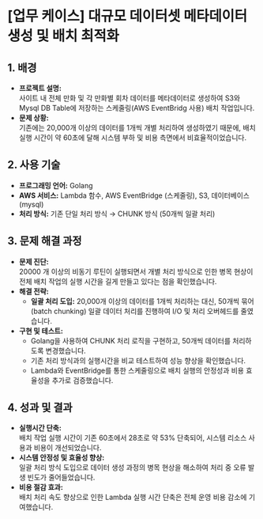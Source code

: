 # [업무 케이스] 대규모 데이터셋 메타데이터 생성 및 배치 최적화

## 1. 배경
- **프로젝트 설명:**  
  사이트 내 전체 만화 및 각 만화별 회차 데이터를 메타데이터로 생성하여 S3와 Mysql DB Table에 저장하는 스케줄링(AWS EventBridg 사용) 배치 작업입니다.
- **문제 상황:**  
  기존에는 20,000개 이상의 데이터를 1개씩 개별 처리하여 생성하였기 때문에, 배치 실행 시간이 약 60초에 달해 시스템 부하 및 비용 측면에서 비효율적이었습니다.

## 2. 사용 기술
- **프로그래밍 언어:** Golang  
- **AWS 서비스:** Lambda 함수, AWS EventBridge (스케줄링), S3, 데이터베이스(mysql)  
- **처리 방식:** 기존 단일 처리 방식 → CHUNK 방식 (50개씩 일괄 처리)

## 3. 문제 해결 과정
- **문제 진단:**  
  20000 개 이상의 비동기 루틴이 실행되면서 개별 처리 방식으로 인한 병목 현상이 전체 배치 작업의 실행 시간을 길게 만들고 있다는 점을 확인했습니다.
- **해결 전략:**  
  - **일괄 처리 도입:** 20,000개 이상의 데이터를 1개씩 처리하는 대신, 50개씩 묶어(batch chunking) 일괄 데이터 처리를 진행하여 I/O 및 처리 오버헤드를 줄였습니다.
- **구현 및 테스트:**  
  - Golang을 사용하여 CHUNK 처리 로직을 구현하고, 50개씩 데이터를 처리하도록 변경했습니다.  
  - 기존 처리 방식과의 실행시간을 비교 테스트하여 성능 향상을 확인했습니다.  
  - Lambda와 EventBridge를 통한 스케줄링으로 배치 실행의 안정성과 비용 효율성을 추가로 검증했습니다.

## 4. 성과 및 결과
- **실행시간 단축:**  
  배치 작업 실행 시간이 기존 60초에서 28초로 약 53% 단축되어, 시스템 리소스 사용과 비용이 개선되었습니다.
- **시스템 안정성 및 효율성 향상:**  
  일괄 처리 방식 도입으로 데이터 생성 과정의 병목 현상을 해소하여 처리 중 오류 발생 빈도가 줄어들었습니다.
- **비용 절감 효과:**  
  배치 처리 속도 향상으로 인한 Lambda 실행 시간 단축은 전체 운영 비용 감소에 기여했습니다.
